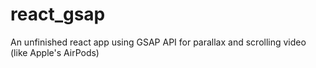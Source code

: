 # react_gsap

An unfinished react app using GSAP API for parallax and scrolling video (like Apple's AirPods)
